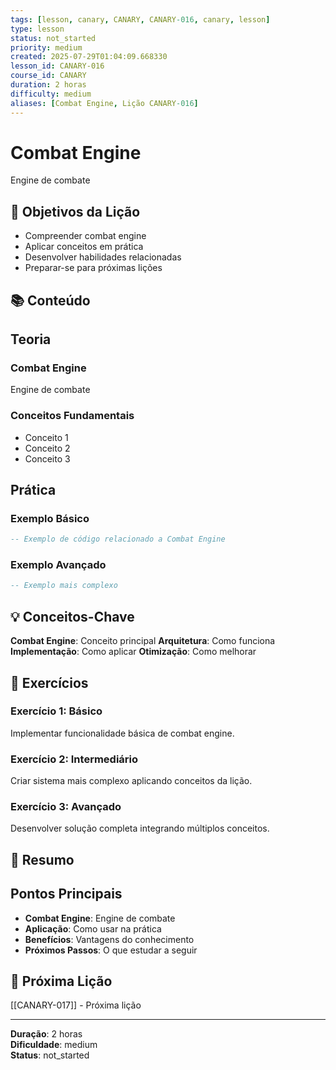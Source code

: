 ```yaml
---
tags: [lesson, canary, CANARY, CANARY-016, canary, lesson]
type: lesson
status: not_started
priority: medium
created: 2025-07-29T01:04:09.668330
lesson_id: CANARY-016
course_id: CANARY
duration: 2 horas
difficulty: medium
aliases: [Combat Engine, Lição CANARY-016]
---
```


# Combat Engine

Engine de combate

## 🎯 Objetivos da Lição

- Compreender combat engine
- Aplicar conceitos em prática
- Desenvolver habilidades relacionadas
- Preparar-se para próximas lições

## 📚 Conteúdo


## Teoria

### Combat Engine
Engine de combate

### Conceitos Fundamentais
- Conceito 1
- Conceito 2
- Conceito 3

## Prática

### Exemplo Básico
```lua
-- Exemplo de código relacionado a Combat Engine
```

### Exemplo Avançado
```lua
-- Exemplo mais complexo
```


## 💡 Conceitos-Chave

**Combat Engine**: Conceito principal
**Arquitetura**: Como funciona
**Implementação**: Como aplicar
**Otimização**: Como melhorar

## 🧪 Exercícios


### Exercício 1: Básico
Implementar funcionalidade básica de combat engine.

### Exercício 2: Intermediário
Criar sistema mais complexo aplicando conceitos da lição.

### Exercício 3: Avançado
Desenvolver solução completa integrando múltiplos conceitos.


## 📝 Resumo


## Pontos Principais

- **Combat Engine**: Engine de combate
- **Aplicação**: Como usar na prática
- **Benefícios**: Vantagens do conhecimento
- **Próximos Passos**: O que estudar a seguir


## 🔗 Próxima Lição

[[CANARY-017]] - Próxima lição

---

**Duração**: 2 horas  
**Dificuldade**: medium  
**Status**: not_started
